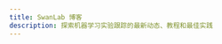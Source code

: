 ```yaml
---
title: SwanLab 博客
description: 探索机器学习实验跟踪的最新动态、教程和最佳实践
---
```


<script setup>
import { ref, onMounted } from 'vue'
import BlogPage from '../../.vitepress/theme/components/BlogPage.vue'
import { blogPosts, categories } from './blog-data'

const posts = ref(blogPosts)
const cats = ref(categories)
</script>

<BlogPage :posts="posts" :categories="cats" />
